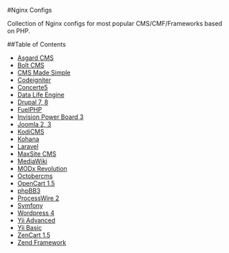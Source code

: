 #Nginx Configs

Collection of Nginx configs for most popular CMS/CMF/Frameworks based on PHP.

##Table of Contents

- [Asgard CMS](configs/asgard-cms.conf)
- [Bolt CMS](configs/bolt-cms.conf)
- [CMS Made Simple](configs/cms-made-simple.conf)
- [Codeigniter](configs/codeigniter.conf)
- [Concerte5](configs/concerte5.conf)
- [Data Life Engine](configs/data-life-engine.conf)
- [Drupal 7, 8](configs/drupal-7-8.conf)
- [FuelPHP](configs/fuelphp.conf)
- [Invision Power Board 3](configs/ipb3.conf)
- [Joomla 2, 3](configs/joomla-2-3.conf)
- [KodiCMS](configs/kodicms.conf)
- [Kohana](configs/kohana.conf)
- [Laravel](configs/laravel.conf)
- [MaxSite CMS](configs/maxsite-cms.conf)
- [MediaWiki](configs/mediawiki.conf)
- [MODx Revolution](configs/modx-revolution.conf)
- [Octobercms](configs/octobercms.conf)
- [OpenCart 1.5](configs/opencart-15.conf)
- [phpBB3](configs/phpbb3.conf)
- [ProcessWire 2](configs/processwire-2.conf)
- [Symfony](configs/symfony.conf)
- [Wordpress 4](configs/wordpress-4.conf)
- [Yii Advanced](configs/yii-advanced.conf)
- [Yii Basic](configs/yii-basic.conf)
- [ZenCart 1.5](configs/zencart-15.conf)
- [Zend Framework](configs/zend-framework.conf)